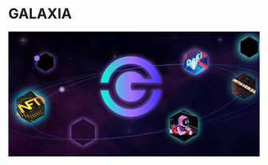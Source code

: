 <h1>GALAXIA</h1>
<img src="https://github.com/GALAXIA-GXA/.github/blob/main/header.png" width="1000">
